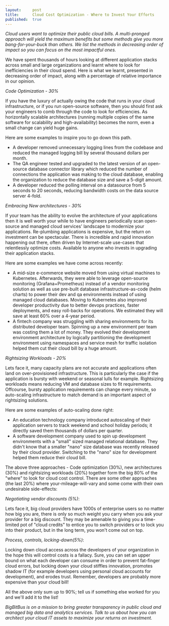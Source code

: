 ```yaml
---
layout:     post
title:      Cloud Cost Optimization - Where to Invest Your Efforts 
published:  true
---
```


*Cloud users want to optimize their public cloud bills. A multi-pronged approach will yield the maximum benefits but some methods give you more bang-for-your-buck than others. We list the methods in decreasing order of impact so you can focus on the most impactful ones.*

We have spent thousands of hours looking at different application stacks across small and large organizations and learnt where to look for inefficiencies in their cloud spend. Here is what we learnt, presented in decreasing order of impact, along with a percentage of relative importance in our opinion.

*Code Optimization - 30%*

If you have the luxury of actually owing the code that runs in your cloud infrastructure, or if you run open-source software, then you should first ask your engineers to comb through the code to look for efficiencies. As horizontally scalable architectures (running multiple copies of the same software for scalability and high-availability) becomes the norm, even a small change can yield huge gains.

Here are some examples to inspire you to go down this path.
  - A developer removed unnecessary logging lines from the codebase and reduced the managed logging bill by several thousand dollars per month.
  - The QA engineer tested and upgraded to the latest version of an open-source database connector library which reduced the number of connections the application was making to the cloud database, enabling the organization to reduce the database size and save a 5-digit amount.
  - A developer reduced the polling interval on a datasource from 5 seconds to 20 seconds, reducing bandwidth costs on the data source server 4-fold.


*Embracing New architectures - 30%*

If your team has the ability to evolve the architecture of your applications then it is well worth your while to have engineers periodically scan open-source and managed cloud services' landscape to modernize your applications. Re-plumbing applications is expensive, but the return on investment can be spectacular. There is incredible and rapid innovation happening out there, often driven by Internet-scale  use-cases that relentlessly optimize costs. Available to anyone who invests in upgrading their application stacks. 

Here are some examples we have come across recently:

  - A mid-size e-commerce website moved from using virtual machines to Kubernetes. Afterwards, they were able to leverage open-source monitoring (Grafana+Prometheus) instead of a vendor monitoring solution as well as use pre-built database infrastructure-as-code (helm charts) to power their dev and qa environments instead of using managed cloud databases. Moving to Kubernetes also improved developer productivity due to better devops practices, faster deployments, and easy roll-backs for operations. We estimated they will save at least 60% over a 4-year period.
  - A fintech company was struggling with sharing environments for its distributed developer team. Spinning up a new environment per team was costing them a lot of money. They evolved their development environment architecture by logically partitioning the development environment using namespaces and service mesh for traffic isolation helped them cut their cloud bill by a huge amount.
 
 *Rightsizing Workloads - 20%*

 Lets face it, many capacity plans are not accurate and applications often land on over-provisioned infrastructure. This is particularly the case if the application is bursty with weekend or seasonal lulls for example. Rightsizing workloads means reducing VM and database sizes to fit requirements. Offcourse, bursty application requirements can change every minute, so auto-scaling infrastructure to match demand is an important aspect of rightsizing solutions.

 Here are some examples of auto-scaling done right:

   - An education technology company introduced autoscaling of their application servers to track weekend and school holiday periods; it directly saved them thousands of dollars per quarter.
   - A software development company used to spin up development environments with a "small" sized managed relational database. They didn't know that a smaller "nano" size database was recently released by their cloud provider. Switching to the "nano" size for development helped them reduce their cloud bill.

The above three approaches - Code optimization (30%), new architectures (30%) and rightsizing workloads (20%) together form the big 80% of the "where" to look for cloud cost control. There are some other approaches (the last 20%) where your-mileage-will-vary  and some come with their own undesirable side-effects:

*Negotiating vendor discounts (5%)*:

Lets face it, big cloud providers have 1000s of enterprise users so no matter how big you are, there is only so much weight you carry when you ask your provider for a big discount. They may be amenable to giving you a time-limited pot of "cloud credits" to entice you to switch providers or to lock you into their product, but in the long term, you won't come out on top.

*Process, controls, locking-down(5%)*:

Locking down cloud access across the developers of your organization in the hope this will control costs is a fallacy. Sure, you can set an upper bound on what each developer can consume in order to prevent fat-finger cloud errors, but locking down your cloud stiffles innovation, promotes shadow IT (for example developers using personal cloud accounts for development), and erodes trust. Remember, developers are probably more expensive than your cloud bill!

All the above only sum up to 90%; tell us if something else worked for you and we'll add it to the list!

*BigBitBus is on a mission to bring greater transparency in public cloud and managed big data and analytics services. Talk to us about how you can architect your cloud IT assets to maximize your returns on investment.*
